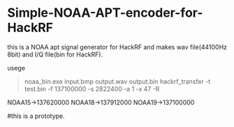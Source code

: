# Simple-NOAA-APT-encoder-for-HackRF

this is a NOAA apt signal generator for HackRF and makes wav file(44100Hz 8bit) and I/Q file(bin for HackRF).

usege

>noaa_bin.exe input.bmp output.wav output.bin
>hackrf_transfer -t test.bin -f 137100000 -s 2822400 -a 1 -x 47 -R

NOAA15->137620000
NOAA18->137912000
NOAA19->137100000

#this is a prototype.
